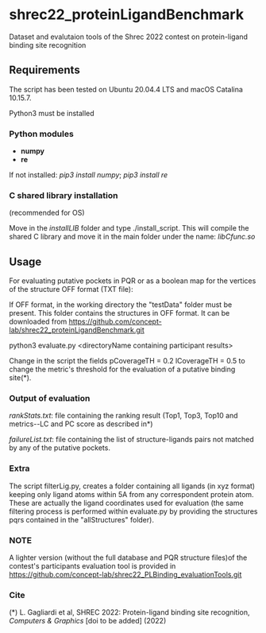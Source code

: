 # shrec22_proteinLigandBenchmark
Dataset and evalutaion tools of the Shrec 2022  contest on protein-ligand binding site recognition


## Requirements
The script has been tested on Ubuntu 20.04.4 LTS and macOS Catalina 10.15.7.

Python3 must be installed

### Python modules
- **numpy**
- **re** 

If not installed: *pip3 install numpy*; *pip3 install re*

### C shared library installation
(recommended for OS)

Move in the *installLIB* folder and type ./install_script.
This will compile the shared C library and move it in the main folder under the name: *libCfunc.so*


## Usage 
For evaluating putative pockets in PQR or as a boolean map for the vertices of the structure OFF format (TXT file):

If OFF format, in the working directory the "testData" folder must be present. This folder contains the structures in OFF format. It can be downloaded from https://github.com/concept-lab/shrec22_proteinLigandBenchmark.git

python3 evaluate.py \<directoryName containing participant results\>

Change in the script the fields 
pCoverageTH = 0.2
lCoverageTH = 0.5
to change the metric's threshold for the evaluation of a putative binding site(\*).

### Output of evaluation
*rankStats.txt*: file containing the ranking result (Top1, Top3, Top10 and metrics--LC and PC score as described in\*)

*failureList.txt*: file containing the list of structure-ligands pairs not matched by any of the putative pockets.

### Extra

The script filterLig.py, creates a folder containing all ligands (in xyz format) keeping only ligand atoms within 5A from any correspondent protein atom.
These are actually the ligand coordinates used for evaluation (the same filtering process is performed within evaluate.py by providing the structures pqrs contained in the "allStructures" folder).

### NOTE
A lighter version (without the full database and PQR structure files)of the contest's participants evaluation tool is provided in https://github.com/concept-lab/shrec22_PLBinding_evaluationTools.git

### Cite
(*) L. Gagliardi et al, SHREC 2022: Protein-ligand binding site recognition, *Computers & Graphics* [doi to be added] (2022) 


